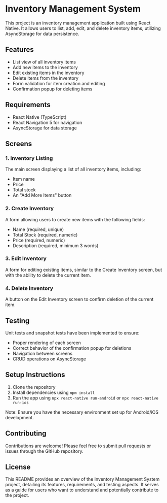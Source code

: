 # Inventory Management System

This project is an inventory management application built using React Native. It allows users to list, add, edit, and delete inventory items, utilizing AsyncStorage for data persistence.

## Features

- List view of all inventory items
- Add new items to the inventory
- Edit existing items in the inventory
- Delete items from the inventory
- Form validation for item creation and editing
- Confirmation popup for deleting items

## Requirements

- React Native (TypeScript)
- React Navigation 5 for navigation
- AsyncStorage for data storage

## Screens

### 1. Inventory Listing

The main screen displaying a list of all inventory items, including:
- Item name
- Price
- Total stock
- An "Add More Items" button

### 2. Create Inventory

A form allowing users to create new items with the following fields:
- Name (required, unique)
- Total Stock (required, numeric)
- Price (required, numeric)
- Description (required, minimum 3 words)

### 3. Edit Inventory

A form for editing existing items, similar to the Create Inventory screen, but with the ability to delete the current item.

### 4. Delete Inventory

A button on the Edit Inventory screen to confirm deletion of the current item.

## Testing

Unit tests and snapshot tests have been implemented to ensure:
- Proper rendering of each screen
- Correct behavior of the confirmation popup for deletions
- Navigation between screens
- CRUD operations on AsyncStorage

## Setup Instructions

1. Clone the repository
2. Install dependencies using `npm install`
3. Run the app using `npx react-native run-android` or `npx react-native run-ios`

Note: Ensure you have the necessary environment set up for Android/iOS development.

## Contributing

Contributions are welcome! Please feel free to submit pull requests or issues through the GitHub repository.

## License


This README provides an overview of the Inventory Management System project, detailing its features, requirements, and testing aspects. It serves as a guide for users who want to understand and potentially contribute to the project.

